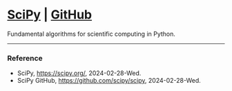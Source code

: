 # [SciPy](https://scipy.org/) | [GitHub](https://github.com/scipy/scipy)

Fundamental algorithms for scientific computing in Python.

---

### Reference
- SciPy, https://scipy.org/, 2024-02-28-Wed.
- SciPy GitHub, https://github.com/scipy/scipy, 2024-02-28-Wed.
